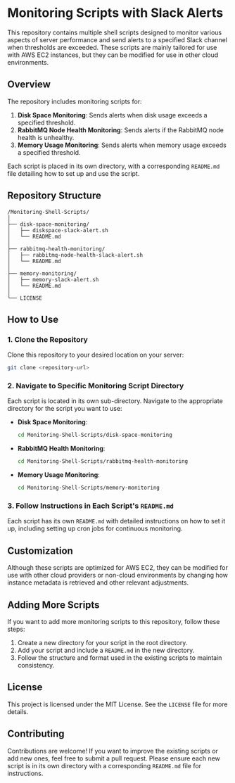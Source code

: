 # Monitoring Scripts with Slack Alerts

This repository contains multiple shell scripts designed to monitor various aspects of server performance and send alerts to a specified Slack channel when thresholds are exceeded. These scripts are mainly tailored for use with AWS EC2 instances, but they can be modified for use in other cloud environments.

## Overview

The repository includes monitoring scripts for:

1. **Disk Space Monitoring**: Sends alerts when disk usage exceeds a specified threshold.
2. **RabbitMQ Node Health Monitoring**: Sends alerts if the RabbitMQ node health is unhealthy.
3. **Memory Usage Monitoring**: Sends alerts when memory usage exceeds a specified threshold.

Each script is placed in its own directory, with a corresponding `README.md` file detailing how to set up and use the script.

## Repository Structure

```
/Monitoring-Shell-Scripts/
│
├── disk-space-monitoring/
│   ├── diskspace-slack-alert.sh
│   └── README.md
│
├── rabbitmq-health-monitoring/
│   ├── rabbitmq-node-health-slack-alert.sh
│   └── README.md
│
├── memory-monitoring/
│   ├── memory-slack-alert.sh
│   └── README.md
│
└── LICENSE
```

## How to Use

### 1. Clone the Repository

Clone this repository to your desired location on your server:

```bash
git clone <repository-url>
```

### 2. Navigate to Specific Monitoring Script Directory

Each script is located in its own sub-directory. Navigate to the appropriate directory for the script you want to use:

- **Disk Space Monitoring**:
  ```bash
  cd Monitoring-Shell-Scripts/disk-space-monitoring
  ```

- **RabbitMQ Health Monitoring**:
  ```bash
  cd Monitoring-Shell-Scripts/rabbitmq-health-monitoring
  ```

- **Memory Usage Monitoring**:
  ```bash
  cd Monitoring-Shell-Scripts/memory-monitoring
  ```

### 3. Follow Instructions in Each Script's `README.md`

Each script has its own `README.md` with detailed instructions on how to set it up, including setting up cron jobs for continuous monitoring.

## Customization

Although these scripts are optimized for AWS EC2, they can be modified for use with other cloud providers or non-cloud environments by changing how instance metadata is retrieved and other relevant adjustments.

## Adding More Scripts

If you want to add more monitoring scripts to this repository, follow these steps:

1. Create a new directory for your script in the root directory.
2. Add your script and include a `README.md` in the new directory.
3. Follow the structure and format used in the existing scripts to maintain consistency.

## License

This project is licensed under the MIT License. See the `LICENSE` file for more details.

## Contributing

Contributions are welcome! If you want to improve the existing scripts or add new ones, feel free to submit a pull request. Please ensure each new script is in its own directory with a corresponding `README.md` file for instructions.

